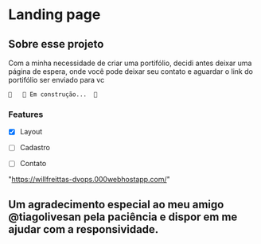 # Landing page



## Sobre esse projeto
Com a minha necessidade de criar uma portifólio, decidi antes deixar uma página de espera, onde você pode deixar seu contato e 
aguardar o link do portifólio ser enviado para vc


	🚧   🚀 Em construção...  🚧



### Features

- [x] Layout
- [ ] Cadastro 
- [ ] Contato



"https://willfreittas-dvops.000webhostapp.com/"

## Um agradecimento especial ao meu amigo @tiagolivesan pela paciência e dispor em me ajudar com a responsividade.
